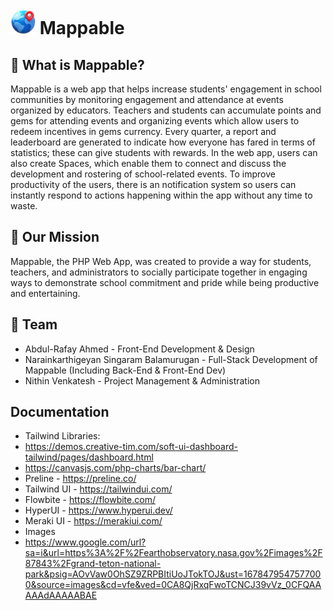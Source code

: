 # <img width='40px' style='display:inline; margin-top: 225px;' src='assets/images/mappable_logo.png'> Mappable

## 🤔 What is Mappable?
Mappable is a web app that helps increase students' engagement in school communities by monitoring engagement and attendance at events organized by educators. Teachers and students can accumulate points and gems for attending events and organizing events which allow users to redeem incentives in gems currency. Every quarter, a report and leaderboard are generated to indicate how everyone has fared in terms of statistics; these can give students with rewards. In the web app, users can also create Spaces, which enable them to connect and discuss the development and rostering of school-related events. To improve productivity of the users, there is an notification system so users can instantly respond to actions happening within the app without any time to waste. 

## 💭 Our Mission
Mappable, the PHP Web App, was created to provide a way for students, teachers, and administrators to socially participate together in engaging ways to demonstrate school commitment and pride while being productive and entertaining. 

## 🤝 Team
- Abdul-Rafay Ahmed - Front-End Development & Design
- Narainkarthigeyan Singaram Balamurugan - Full-Stack Development of Mappable (Including Back-End & Front-End Dev)
- Nithin Venkatesh - Project Management & Administration

## Documentation
- Tailwind Libraries:
 - https://demos.creative-tim.com/soft-ui-dashboard-tailwind/pages/dashboard.html
 - https://canvasjs.com/php-charts/bar-chart/ 
 - Preline - https://preline.co/
 - Tailwind UI - https://tailwindui.com/
 - Flowbite - https://flowbite.com/
 - HyperUI - https://www.hyperui.dev/
 - Meraki UI - https://merakiui.com/
- Images
 - https://www.google.com/url?sa=i&url=https%3A%2F%2Fearthobservatory.nasa.gov%2Fimages%2F87843%2Fgrand-teton-national-park&psig=AOvVaw0OhSZ9ZRPBItiUoJTokTOJ&ust=1678479547577000&source=images&cd=vfe&ved=0CA8QjRxqFwoTCNCJ39vVz_0CFQAAAAAdAAAAABAE
 
